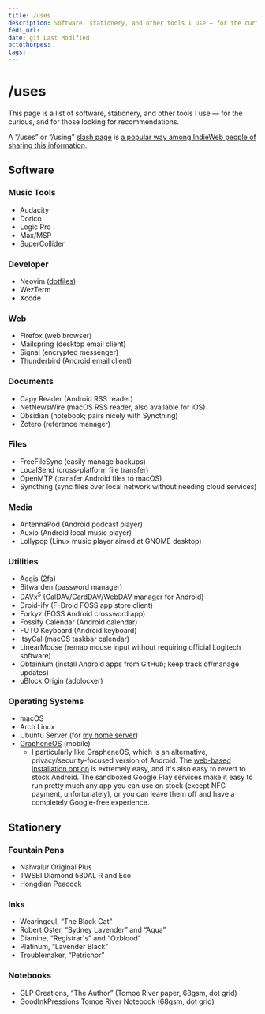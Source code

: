 ```yaml
---
title: /uses
description: Software, stationery, and other tools I use — for the curious, and for those looking for recommendations.
fedi_url:
date: git Last Modified
octothorpes:
tags:
---
```


<link rel="stylesheet" type="text/css" href="/styles/onecolumn.css" />

<h1 class="sectionHeader">/uses</h1>

This page is a list of software, stationery, and other tools I use — for the curious, and for those looking for recommendations.

A “/uses” or “/using” [slash page](https://slashpages.net/) is [a popular way among IndieWeb people of sharing this information](https://indieweb.org/using).

<section>

## Software

### Music Tools
- Audacity
- Dorico
- Logic Pro
- Max/MSP
- SuperCollider

### Developer
- Neovim ([dotfiles](https://github.com/reillypascal/kickstart.nvim))
- WezTerm
- Xcode

### Web
- Firefox (web browser)
- Mailspring (desktop email client)
- Signal (encrypted messenger)
- Thunderbird (Android email client)

### Documents
- Capy Reader (Android RSS reader)
- NetNewsWire (macOS RSS reader, also available for iOS)
- Obsidian (notebook; pairs nicely with Syncthing)
- Zotero (reference manager)

### Files
- FreeFileSync (easily manage backups)
- LocalSend (cross-platform file transfer)
- OpenMTP (transfer Android files to macOS)
- Syncthing (sync files over local network without needing cloud services)

### Media
- AntennaPod (Android podcast player)
- Auxio (Android local music player)
- Lollypop (Linux music player aimed at GNOME desktop)

### Utilities
- Aegis (2fa)
- Bitwarden (password manager)
- DAVx<sup>5</sup> (CalDAV/CardDAV/WebDAV manager for Android)
- Droid-ify (F-Droid FOSS app store client)
- Forkyz (FOSS Android crossword app)
- Fossify Calendar (Android calendar)
- FUTO Keyboard (Android keyboard)
- ItsyCal (macOS taskbar calendar)
- LinearMouse (remap mouse input without requiring official Logitech software)
- Obtainium (install Android apps from GitHub; keep track of/manage updates)
- uBlock Origin (adblocker)

### Operating Systems
- macOS
- Arch Linux
- Ubuntu Server (for [my home server](/wiki/notebook/tech-projects/tv-media-server/))
- [GrapheneOS](https://grapheneos.org/) (mobile)
    - I particularly like GrapheneOS, which is an alternative, privacy/security-focused version of Android. The [web-based installation option](https://grapheneos.org/install/web) is extremely easy, and it's also easy to revert to stock Android. The sandboxed Google Play services make it easy to run pretty much any app you can use on stock (except NFC payment, unfortunately), or you can leave them off and have a completely Google-free experience.

</section>

<section>

## Stationery

### Fountain Pens
- Nahvalur Original Plus
- TWSBI Diamond 580AL R and Eco
- Hongdian Peacock

### Inks
- Wearingeul, “The Black Cat”
- Robert Oster, “Sydney Lavender” and “Aqua”
- Diamine, “Registrar's” and “Oxblood”
- Platinum, “Lavender Black”
- Troublemaker, “Petrichor”

### Notebooks
- GLP Creations, “The Author” (Tomoe River paper, 68gsm, dot grid)
- GoodInkPressions Tomoe River Notebook (68gsm, dot grid)


</section>

